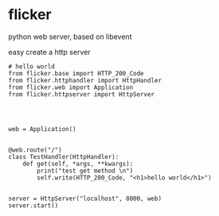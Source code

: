# flicker
python web server, based on libevent

easy create a http server
```
# hello world
from flicker.base import HTTP_200_Code
from flicker.httphandler import HttpHandler
from flicker.web import Application
from flicker.httpserver import HttpServer




web = Application()


@web.route("/")
class TestHandler(HttpHandler):
    def get(self, *args, **kwargs):
        print("test get method \n")
        self.write(HTTP_200_Code, "<h1>hello world</h1>")


server = HttpServer("localhost", 8000, web)
server.start()
```

